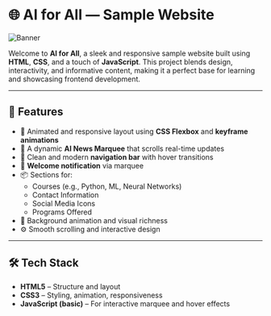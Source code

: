# 🌐 AI for All — Sample Website

![Banner](https://cdn.dribbble.com/users/1523313/screenshots/16134521/media/3975730626bdae63cf9b25d3b634bac3.gif)

Welcome to **AI for All**, a sleek and responsive sample website built using **HTML**, **CSS**, and a touch of **JavaScript**. This project blends design, interactivity, and informative content, making it a perfect base for learning and showcasing frontend development.

---

## 🚀 Features

- 🌟 Animated and responsive layout using **CSS Flexbox** and **keyframe animations**
- 🧠 A dynamic **AI News Marquee** that scrolls real-time updates
- 🧭 Clean and modern **navigation bar** with hover transitions
- 📢 **Welcome notification** via marquee
- 📦 Sections for:
  - Courses (e.g., Python, ML, Neural Networks)
  - Contact Information
  - Social Media Icons
  - Programs Offered
- 🎨 Background animation and visual richness
- ⚙️ Smooth scrolling and interactive design

---

## 🛠️ Tech Stack

- **HTML5** – Structure and layout  
- **CSS3** – Styling, animation, responsiveness  
- **JavaScript (basic)** – For interactive marquee and hover effects




